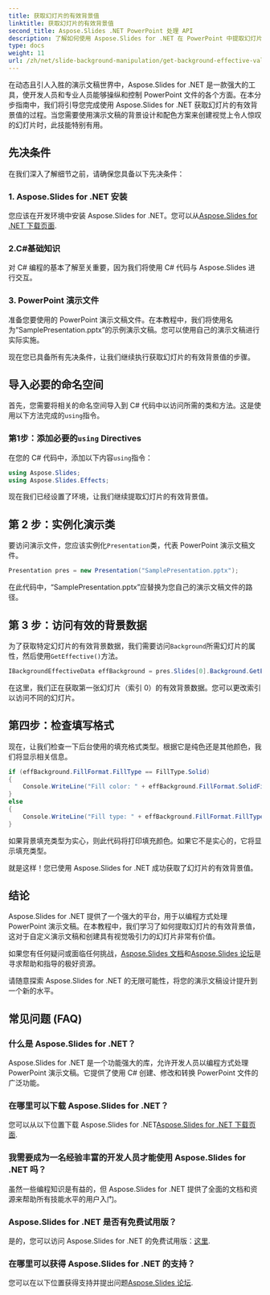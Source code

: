 ```yaml
---
title: 获取幻灯片的有效背景值
linktitle: 获取幻灯片的有效背景值
second_title: Aspose.Slides .NET PowerPoint 处理 API
description: 了解如何使用 Aspose.Slides for .NET 在 PowerPoint 中提取幻灯片的有效背景值。立即增强您的演示文稿设计技能！
type: docs
weight: 11
url: /zh/net/slide-background-manipulation/get-background-effective-values/
---
```


在动态且引人入胜的演示文稿世界中，Aspose.Slides for .NET 是一款强大的工具，使开发人员和专业人员能够操纵和控制 PowerPoint 文件的各个方面。在本分步指南中，我们将引导您完成使用 Aspose.Slides for .NET 获取幻灯片的有效背景值的过程。当您需要使用演示文稿的背景设计和配色方案来创建视觉上令人惊叹的幻灯片时，此技能特别有用。 

## 先决条件

在我们深入了解细节之前，请确保您具备以下先决条件：

### 1. Aspose.Slides for .NET 安装

您应该在开发环境中安装 Aspose.Slides for .NET。您可以从[Aspose.Slides for .NET 下载页面](https://releases.aspose.com/slides/net/).

### 2.C#基础知识

对 C# 编程的基本了解至关重要，因为我们将使用 C# 代码与 Aspose.Slides 进行交互。

### 3. PowerPoint 演示文件

准备您要使用的 PowerPoint 演示文稿文件。在本教程中，我们将使用名为“SamplePresentation.pptx”的示例演示文稿。您可以使用自己的演示文稿进行实际实施。

现在您已具备所有先决条件，让我们继续执行获取幻灯片的有效背景值的步骤。

## 导入必要的命名空间

首先，您需要将相关的命名空间导入到 C# 代码中以访问所需的类和方法。这是使用以下方法完成的`using`指令。

### 第1步：添加必要的`using` Directives

在您的 C# 代码中，添加以下内容`using`指令：

```csharp
using Aspose.Slides;
using Aspose.Slides.Effects;
```

现在我们已经设置了环境，让我们继续提取幻灯片的有效背景值。

## 第 2 步：实例化演示类

要访问演示文件，您应该实例化`Presentation`类，代表 PowerPoint 演示文稿文件。

```csharp
Presentation pres = new Presentation("SamplePresentation.pptx");
```

在此代码中，“SamplePresentation.pptx”应替换为您自己的演示文稿文件的路径。

## 第 3 步：访问有效的背景数据

为了获取特定幻灯片的有效背景数据，我们需要访问`Background`所需幻灯片的属性，然后使用`GetEffective()`方法。

```csharp
IBackgroundEffectiveData effBackground = pres.Slides[0].Background.GetEffective();
```

在这里，我们正在获取第一张幻灯片（索引 0）的有效背景数据。您可以更改索引以访问不同的幻灯片。

## 第四步：检查填写格式

现在，让我们检查一下后台使用的填充格式类型。根据它是纯色还是其他颜色，我们将显示相关信息。

```csharp
if (effBackground.FillFormat.FillType == FillType.Solid)
{
    Console.WriteLine("Fill color: " + effBackground.FillFormat.SolidFillColor);
}
else
{
    Console.WriteLine("Fill type: " + effBackground.FillFormat.FillType);
}
```

如果背景填充类型为实心，则此代码将打印填充颜色。如果它不是实心的，它将显示填充类型。

就是这样！您已使用 Aspose.Slides for .NET 成功获取了幻灯片的有效背景值。

## 结论

Aspose.Slides for .NET 提供了一个强大的平台，用于以编程方式处理 PowerPoint 演示文稿。在本教程中，我们学习了如何提取幻灯片的有效背景值，这对于自定义演示文稿和创建具有视觉吸引力的幻灯片非常有价值。

如果您有任何疑问或面临任何挑战，[Aspose.Slides 文档](https://reference.aspose.com/slides/net/)和[Aspose.Slides 论坛](https://forum.aspose.com/)是寻求帮助和指导的极好资源。

请随意探索 Aspose.Slides for .NET 的无限可能性，将您的演示文稿设计提升到一个新的水平。

## 常见问题 (FAQ)

### 什么是 Aspose.Slides for .NET？
   
Aspose.Slides for .NET 是一个功能强大的库，允许开发人员以编程方式处理 PowerPoint 演示文稿。它提供了使用 C# 创建、修改和转换 PowerPoint 文件的广泛功能。

### 在哪里可以下载 Aspose.Slides for .NET？

您可以从以下位置下载 Aspose.Slides for .NET[Aspose.Slides for .NET 下载页面](https://releases.aspose.com/slides/net/).

### 我需要成为一名经验丰富的开发人员才能使用 Aspose.Slides for .NET 吗？

虽然一些编程知识是有益的，但 Aspose.Slides for .NET 提供了全面的文档和资源来帮助所有技能水平的用户入门。

### Aspose.Slides for .NET 是否有免费试用版？

是的，您可以访问 Aspose.Slides for .NET 的免费试用版：[这里](https://releases.aspose.com/).

### 在哪里可以获得 Aspose.Slides for .NET 的支持？

您可以在以下位置获得支持并提出问题[Aspose.Slides 论坛](https://forum.aspose.com/).
